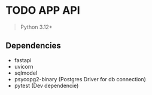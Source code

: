 # TODO APP API

> Python 3.12+

## Dependencies
 - fastapi
 - uvicorn 
 - sqlmodel
 - psycopg2-binary (Postgres Driver for db connection)
 - pytest (Dev dependencie)


